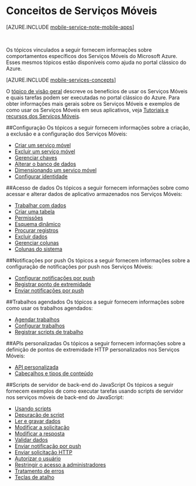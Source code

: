 <properties
	pageTitle="Conceitos de Serviços Móveis"
	description="Links para tópicos de conceitos dos Serviços Móveis encontrados na Ajuda no portal clássico do Azure."
	services="mobile-services"
	documentationCenter="na"
	authors="ggailey777"
	manager="dwrede"
	editor=""/>

<tags
	ms.service="mobile-services"
	ms.workload="mobile"
	ms.tgt_pltfrm="mobile-multiple"
	ms.devlang="na"
	ms.topic="article"
	ms.date="01/09/2016"
	ms.author="glenga"/>

# Conceitos de Serviços Móveis

[AZURE.INCLUDE [mobile-service-note-mobile-apps](../../includes/mobile-services-note-mobile-apps.md)]

&nbsp;

Os tópicos vinculados a seguir fornecem informações sobre comportamentos específicos dos Serviços Móveis do Microsoft Azure. Esses mesmos tópicos estão disponíveis como ajuda no portal clássico do Azure.

[AZURE.INCLUDE [mobile-services-concepts](../../includes/mobile-services-concepts.md)]

O [tópico de visão geral](https://msdn.microsoft.com/library/azure/jj193167.aspx) descreve os benefícios de usar os Serviços Móveis e quais tarefas podem ser executadas no portal clássico do Azure. Para obter informações mais gerais sobre os Serviços Móveis e exemplos de como usar os Serviços Móveis em seus aplicativos, veja [Tutoriais e recursos dos Serviços Móveis](https://azure.microsoft.com/documentation/services/mobile-services/).

##Configuração
Os tópicos a seguir fornecem informações sobre a criação, a exclusão e a configuração dos Serviços Móveis:

- [Criar um serviço móvel](https://msdn.microsoft.com/library/azure/jj193169.aspx)
- [Excluir um serviço móvel](https://msdn.microsoft.com/library/azure/jj193173.aspx)
- [Gerenciar chaves](https://msdn.microsoft.com/library/azure/jj193164.aspx)
- [Alterar o banco de dados](https://msdn.microsoft.com/library/azure/jj193170.aspx)
- [Dimensionando um serviço móvel](https://msdn.microsoft.com/library/azure/jj193178.aspx)
- [Configurar identidade](https://msdn.microsoft.com/library/azure/jj591527.aspx)

##Acesso de dados
Os tópicos a seguir fornecem informações sobre como acessar e alterar dados de aplicativo armazenados nos Serviços Móveis:

- [Trabalhar com dados](https://msdn.microsoft.com/library/azure/jj631634.aspx)
- [Criar uma tabela](https://msdn.microsoft.com/library/azure/jj193162.aspx)
- [Permissões](https://msdn.microsoft.com/library/azure/jj193161.aspx)
- [Esquema dinâmico](https://msdn.microsoft.com/library/azure/jj193175.aspx)
- [Procurar registros](https://msdn.microsoft.com/library/azure/jj193171.aspx)
- [Excluir dados](https://msdn.microsoft.com/library/azure/jj908633.aspx)
- [Gerenciar colunas](https://msdn.microsoft.com/library/azure/jj193177.aspx)
- [Colunas do sistema](https://msdn.microsoft.com/library/azure/dn518225.aspx)

##Notificações por push
Os tópicos a seguir fornecem informações sobre a configuração de notificações por push nos Serviços Móveis:

- [Configurar notificações por push](https://msdn.microsoft.com/library/azure/jj591526.aspx)
- [Registrar ponto de extremidade](https://msdn.microsoft.com/library/azure/dn771685.aspx)
- [Enviar notificações por push](https://msdn.microsoft.com/library/azure/jj631630.aspx)

##Trabalhos agendados
Os tópicos a seguir fornecem informações sobre como usar os trabalhos agendados:

- [Agendar trabalhos](https://msdn.microsoft.com/library/azure/jj860528.aspx)
- [Configurar trabalhos](https://msdn.microsoft.com/library/azure/jj899833.aspx)
- [Registrar scripts de trabalho](https://msdn.microsoft.com/library/azure/jj899832.aspx)

##APIs personalizadas
Os tópicos a seguir fornecem informações sobre a definição de pontos de extremidade HTTP personalizados nos Serviços Móveis:

- [API personalizada](https://msdn.microsoft.com/library/azure/dn280974.aspx)
- [Cabeçalhos e tipos de conteúdo](https://msdn.microsoft.com/library/azure/dn303369.aspx)

##Scripts de servidor de back-end do JavaScript
Os tópicos a seguir fornecem exemplos de como executar tarefas usando scripts de servidor nos serviços móveis de back-end do JavaScript:

- [Usando scripts](https://msdn.microsoft.com/library/azure/jj193174.aspx)
- [Depuração de script](https://msdn.microsoft.com/library/azure/jj631636.aspx)
- [Ler e gravar dados](https://msdn.microsoft.com/library/azure/jj631640.aspx)
- [Modificar a solicitação](https://msdn.microsoft.com/library/azure/jj631635.aspx)
- [Modificar a resposta](https://msdn.microsoft.com/library/azure/jj631631.aspx)
- [Validar dados](https://msdn.microsoft.com/library/azure/jj631638.aspx)
- [Enviar notificação por push](https://msdn.microsoft.com/library/azure/jj631630.aspx)
- [Enviar solicitação HTTP](https://msdn.microsoft.com/library/azure/jj631641.aspx)
- [Autorizar o usuário](https://msdn.microsoft.com/library/azure/jj631637.aspx)
- [Restringir o acesso a administradores](https://msdn.microsoft.com/library/azure/jj712649.aspx)
- [Tratamento de erros](https://msdn.microsoft.com/library/azure/jj631632.aspx)
- [Teclas de atalho](https://msdn.microsoft.com/library/azure/jj552469.aspx)

<!---HONumber=AcomDC_0128_2016-->